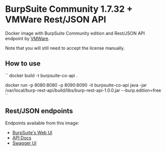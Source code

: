 # BurpSuite Community 1.7.32 + VMWare Rest/JSON API

Docker image with BurpSuite Community edition and Rest/JSON API endpoint by [VMWare](https://github.com/vmware/burp-rest-api).

Note that you will still need to accept the license manually.

## How to use
``
docker build -t burpsuite-co-api .

docker run -p 8080:8080 -p 8090:8090 -it burpsuite-co-api java -jar /var/local/burp-rest-api/build/libs/burp-rest-api-1.0.0.jar --burp.edition=free
``

## Rest/JSON endpoints
Endpoints available from this image:
- [BurpSuite's Web UI](http://localhost:8080/)
- [API Docs](http://localhost:8090/v2/api-docs)
- [Swagger UI](http://localhost:8090/swagger-ui.html#/)
